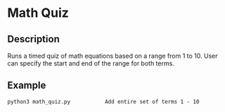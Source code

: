 # Math Quiz

## Description
Runs a timed quiz of math equations based on a range from 1 to 10. User can specify the start and end of the range for both terms.

## Example
```
python3 math_quiz.py           Add entire set of terms 1 - 10
```
